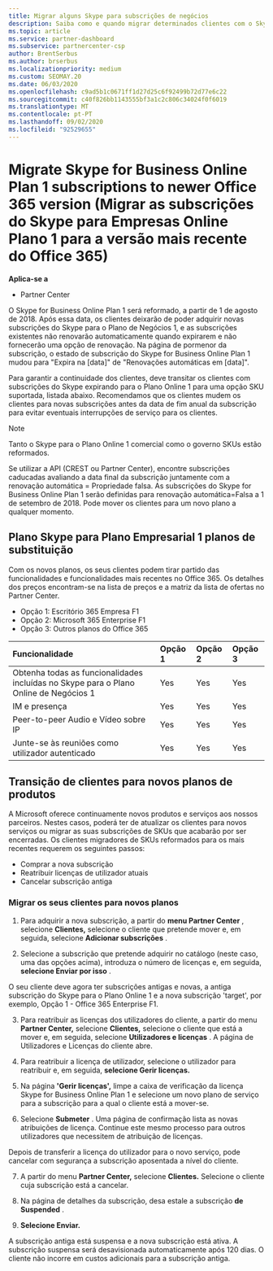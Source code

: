 ```yaml
---
title: Migrar alguns Skype para subscrições de negócios
description: Saiba como e quando migrar determinados clientes com o Skype expirado para o Plano De Negócios 1 para as novas versões do Office 365.
ms.topic: article
ms.service: partner-dashboard
ms.subservice: partnercenter-csp
author: BrentSerbus
ms.author: brserbus
ms.localizationpriority: medium
ms.custom: SEOMAY.20
ms.date: 06/03/2020
ms.openlocfilehash: c9ad5b1c0671ff1d27d25c6f92499b72d77e6c22
ms.sourcegitcommit: c40f826bb1143555bf3a1c2c806c34024f0f6019
ms.translationtype: MT
ms.contentlocale: pt-PT
ms.lasthandoff: 09/02/2020
ms.locfileid: "92529655"
---
```

# <a name="migrate-skype-for-business-online-plan-1-subscriptions-to-newer-office-365-versions"></a>Migrate Skype for Business Online Plan 1 subscriptions to newer Office 365 version (Migrar as subscrições do Skype para Empresas Online Plano 1 para a versão mais recente do Office 365)

**Aplica-se a**

- Partner Center

O Skype for Business Online Plan 1 será reformado, a partir de 1 de agosto de 2018. Após essa data, os clientes deixarão de poder adquirir novas subscrições do Skype para o Plano de Negócios 1, e as subscrições existentes não renovarão automaticamente quando expirarem e não fornecerão uma opção de renovação. Na página de pormenor da subscrição, o estado de subscrição do Skype for Business Online Plan 1 mudou para "Expira na [data]" de "Renovações automáticas em [data]".  

Para garantir a continuidade dos clientes, deve transitar os clientes com subscrições do Skype expirando para o Plano Online 1 para uma opção SKU suportada, listada abaixo. Recomendamos que os clientes mudem os clientes para novas subscrições antes da data de fim anual da subscrição para evitar eventuais interrupções de serviço para os clientes. 

>[!NOTE]
>Tanto o Skype para o Plano Online 1 comercial como o governo SKUs estão reformados.

Se utilizar a API (CREST ou Partner Center), encontre subscrições caducadas avaliando a data final da subscrição juntamente com a renovação automática = Propriedade falsa. As subscrições do Skype for Business Online Plan 1 serão definidas para renovação automática=Falsa a 1 de setembro de 2018. Pode mover os clientes para um novo plano a qualquer momento. 

## <a name="skype-for-business-online-plan-1-replacement-plans"></a>Plano Skype para Plano Empresarial 1 planos de substituição

Com os novos planos, os seus clientes podem tirar partido das funcionalidades e funcionalidades mais recentes no Office 365. Os detalhes dos preços encontram-se na lista de preços e a matriz da lista de ofertas no Partner Center. 

- Opção 1: Escritório 365 Empresa F1
- Opção 2: Microsoft 365 Enterprise F1
- Opção 3: Outros planos do Office 365

|**Funcionalidade**    |**Opção 1**   |**Opção 2**   |**Opção 3**   |
|:-----------------|:-----------------|:-------------|:------------|
|Obtenha todas as funcionalidades incluídas no Skype para o Plano Online de Negócios 1|Yes   |Yes   |Yes   |
|IM e presença |Yes   |Yes   |Yes   |
|Peer-to-peer Audio e Vídeo sobre IP|Yes   |Yes   |Yes   
|Junte-se às reuniões como utilizador autenticado| Yes   |Yes   |Yes   |

## <a name="transition-customers-to-new-product-plans"></a>Transição de clientes para novos planos de produtos

A Microsoft oferece continuamente novos produtos e serviços aos nossos parceiros. Nestes casos, poderá ter de atualizar os clientes para novos serviços ou migrar as suas subscrições de SKUs que acabarão por ser encerradas. Os clientes migradores de SKUs reformados para os mais recentes requerem os seguintes passos:

- Comprar a nova subscrição
- Reatribuir licenças de utilizador atuais
- Cancelar subscrição antiga

### <a name="migrate-your-customers-to-new-plans"></a>Migrar os seus clientes para novos planos

1. Para adquirir a nova subscrição, a partir do **menu Partner Center** , selecione **Clientes,** selecione o cliente que pretende mover e, em seguida, selecione **Adicionar subscrições** .

2. Selecione a subscrição que pretende adquirir no catálogo (neste caso, uma das opções acima), introduza o número de licenças e, em seguida, **selecione Enviar por isso** . 

O seu cliente deve agora ter subscrições antigas e novas, a antiga subscrição do Skype para o Plano Online 1 e a nova subscrição 'target', por exemplo, Opção 1 - Office 365 Enterprise F1.

3. Para reatribuir as licenças dos utilizadores do cliente, a partir do menu **Partner Center,** selecione **Clientes,** selecione o cliente que está a mover e, em seguida, selecione **Utilizadores e licenças** . A página de Utilizadores e Licenças do cliente abre.

4. Para reatribuir a licença de utilizador, selecione o utilizador para reatribuir e, em seguida, **selecione Gerir licenças.**

5. Na página **'Gerir licenças',** limpe a caixa de verificação da licença Skype for Business Online Plan 1 e selecione um novo plano de serviço para a subscrição para a qual o cliente está a mover-se.

6. Selecione **Submeter** . Uma página de confirmação lista as novas atribuições de licença. Continue este mesmo processo para outros utilizadores que necessitem de atribuição de licenças.

Depois de transferir a licença do utilizador para o novo serviço, pode cancelar com segurança a subscrição aposentada a nível do cliente.

7. A partir do menu **Partner Center,** selecione **Clientes.** Selecione o cliente cuja subscrição está a cancelar.

8. Na página de detalhes da subscrição, desa estale a subscrição **de Suspended** .

9. **Selecione Enviar.**

A subscrição antiga está suspensa e a nova subscrição está ativa. A subscrição suspensa será desavisionada automaticamente após 120 dias. O cliente não incorre em custos adicionais para a subscrição antiga.

